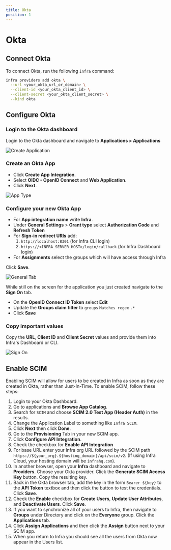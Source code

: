 ```yaml
---
title: Okta
position: 1
---
```


# Okta

## Connect Okta

To connect Okta, run the following `infra` command:

```bash
infra providers add okta \
  --url <your_okta_url_or_domain> \
  --client-id <your_okta_client_id> \
  --client-secret <your_okta_client_secret> \
  --kind okta
```

## Configure Okta

### Login to the Okta dashboard

Login to the Okta dashboard and navigate to **Applications > Applications**

![Create Application](../../images/okta-setup/connect-users-okta-okta1.png)

### Create an Okta App

- Click **Create App Integration**.
- Select **OIDC - OpenID Connect** and **Web Application**.
- Click **Next**.

![App Type](../../images/okta-setup/connect-users-okta-okta2.png)

### Configure your new Okta App

- For **App integration name** write **Infra**.
- Under **General Settings** > **Grant type** select **Authorization Code** and **Refresh Token**
- For **Sign-in redirect URIs** add:
  1. `http://localhost:8301` (for Infra CLI login)
  2. `https://<INFRA_SERVER_HOST>/login/callback` (for Infra Dashboard login)
- For **Assignments** select the groups which will have access through Infra

Click **Save**.

![General Tab](../../images/okta-setup/connect-users-okta-okta4.png)

While still on the screen for the application you just created navigate to the **Sign On** tab.

- On the **OpenID Connect ID Token** select **Edit**
- Update the **Groups claim filter** to `groups` `Matches regex` `.*`
- Click **Save**

### Copy important values

Copy the **URL**, **Client ID** and **Client Secret** values and provide them into Infra's Dashboard or CLI.

![Sign On](../../images/okta-setup/connect-users-okta-okta5.png)

## Enable SCIM

Enabling SCIM will allow for users to be created in Infra as soon as they are created in Okta, rather than Just-In-Time. To enable SCIM, follow these steps:

1. Login to your Okta Dashboard. 
2. Go to applications and **Browse App Catalog**. 
3. Search for `SCIM` and choose **SCIM 2.0 Test App (Header Auth)** in the results.
4. Change the Application Label to something like `Infra SCIM`.
5. Click **Next** then click **Done**. 
6. Go to the **Provisioning** Tab in your new SCIM app.
7. Click **Configure API Integration**.
8. Check the checkbox for **Enable API Integration**
9. For base URL enter your Infra org URL followed by  the SCIM path `https://${your_org}.${hosting_domain}/api/scim/v2`. (If using Infra Cloud, your hosting domain will be `infrahq.com`).
10. In another browser, open your **Infra** dashboard and navigate to **Providers**. Choose your Okta provider. Click the **Generate SCIM Access Key** button. Copy the resulting key.
11. Back in the Okta browser tab, add the key in the form `Bearer ${key}` to the **API Token** textbox and then click the button to test the credentials. Click **Save**.
12. Check the **Enable** checkbox for **Create Users**, **Update User Attributes**, and **Deactivate Users**. Click **Save**.
13. If you want to synchronize all of your users to Infra, then navigate to **Groups** under Directory and click on the **Everyone** group. Click the **Applications** tab.
14. Click **Assign Applications** and then click the **Assign** button next to your SCIM app.
15. When you return to Infra you should see all the users from Okta now appear in the Users list.

